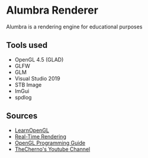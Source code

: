 # Alumbra Renderer
Alumbra is a rendering engine for educational purposes

## Tools used
- OpenGL 4.5 (GLAD)
- GLFW
- GLM
- Visual Studio 2019
- STB Image
- ImGui
- spdlog

## Sources
- [LearnOpenGL](https://learnopengl.com/)
- [Real-Time Rendering](http://www.realtimerendering.com/)
- [OpenGL Programming Guide](http://www.opengl-redbook.com/)
- [TheCherno's Youtube Channel](https://www.youtube.com/user/TheChernoProject/videos)